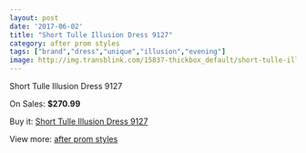 ```yaml
---
layout: post
date: '2017-06-02'
title: "Short Tulle Illusion Dress 9127"
category: after prom styles
tags: ["brand","dress","unique","illusion","evening"]
image: http://img.transblink.com/15837-thickbox_default/short-tulle-illusion-dress-9127.jpg
---
```

Short Tulle Illusion Dress 9127

On Sales: **$270.99**
<a href="https://www.transblink.com/en/after-prom-styles/5033-short-tulle-illusion-dress-9127.html"><amp-img layout="responsive" width="600" height="600" src="//img.transblink.com/15837-thickbox_default/short-tulle-illusion-dress-9127.jpg" alt="Short Tulle Illusion Dress 9127 0" /></a>
<a href="https://www.transblink.com/en/after-prom-styles/5033-short-tulle-illusion-dress-9127.html"><amp-img layout="responsive" width="600" height="600" src="//img.transblink.com/15839-thickbox_default/short-tulle-illusion-dress-9127.jpg" alt="Short Tulle Illusion Dress 9127 1" /></a>
<a href="https://www.transblink.com/en/after-prom-styles/5033-short-tulle-illusion-dress-9127.html"><amp-img layout="responsive" width="600" height="600" src="//img.transblink.com/15838-thickbox_default/short-tulle-illusion-dress-9127.jpg" alt="Short Tulle Illusion Dress 9127 2" /></a>

Buy it: [Short Tulle Illusion Dress 9127](https://www.transblink.com/en/after-prom-styles/5033-short-tulle-illusion-dress-9127.html "Short Tulle Illusion Dress 9127")

View more: [after prom styles](https://www.transblink.com/en/55-after-prom-styles "after prom styles")